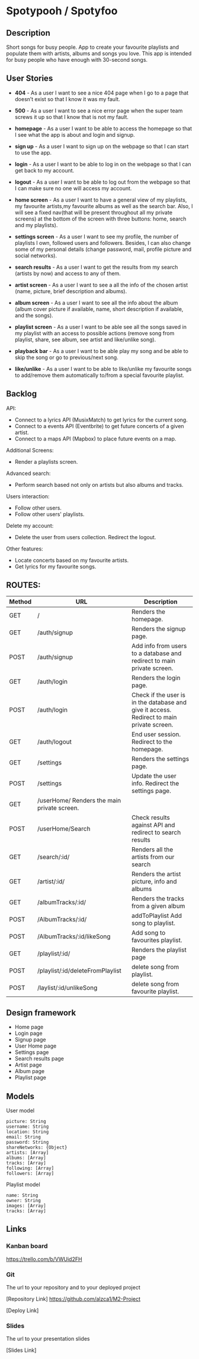 # Spotypooh / Spotyfoo

## Description

Short songs for busy people. App to create your favourite playlists and populate them with artists, albums and songs you love. This app is intended for busy people who have enough with 30-second songs.


## User Stories

- **404** - As a user I want to see a nice 404 page when I go to a page that doesn’t exist so that I know it was my fault.

- **500** - As a user I want to see a nice error page when the super team screws it up so that I know that is not my fault.

- **homepage** - As a user I want to be able to access the homepage so that I see what the app is about and login and signup.

- **sign up** - As a user I want to sign up on the webpage so that I can start to use the app.

- **login** - As a user I want to be able to log in on the webpage so that I can get back to my account.

- **logout** - As a user I want to be able to log out from the webpage so that I can make sure no one will access my account.

- **home screen** -  As a user I want to have a general view of my playlists, my favourite artists,my favourite albums as well as the search bar. Also, I will see a fixed nav(that will be present throughout all my private screens) at the bottom of the screen with three buttons: home, search and my playlists).

- **settings screen** - As a user I want to see my profile, the number of playlists I own, followed users and followers. Besides, I can also change some of my personal details (change password, mail, profile picture and social networks).

- **search results** - As a user I want to get the results from my search (artists by now) and access to any of them.

- **artist screen** - As a user I want to see a all the info of the chosen artist (name, picture, brief description and albums).

- **album screen** -  As a user I want to see all the info about the album (album cover picture if available, name, short description if available, and the songs).

- **playlist screen** - As a user I want to be able see all the songs saved in my playlist with an access to possible actions (remove song from playlist, share, see album, see artist and like/unlike song).

- **playback bar** - As a user I want to be able play my song and be able to skip the song or go to previous/next song.

- **like/unlike** - As a user I want to be able to like/unlike my favourite songs to add/remove them automatically to/from a special favourite playlist.

## Backlog

API:
- Connect to a lyrics API (MusixMatch) to get lyrics for the current song.
- Connect to a events API (Eventbrite) to get future concerts of a given artist.
- Connect to a maps API (Mapbox) to place future events on a map.

Additional Screens:
- Render a playlists screen.

Advanced search:

- Perform search based not only on artists but also albums and tracks.

Users interaction:

- Follow other users.
- Follow other users' playlists.

Delete my account:

- Delete the user from users collection. Redirect the logout.

Other features:

- Locate concerts based on my favourite artists.
- Get lyrics for my favourite songs.


## ROUTES:

|Method|URL|Description|
|------|---|-----------|
|GET|/|Renders the homepage.|
|GET|/auth/signup|	Renders the signup page.|
|POST|/auth/signup| Add info from users to a database and redirect to main private screen.
|GET|/auth/login|	Renders the login page.
|POST|/auth/login|	Check if the user is in the database and give it access. Redirect to main private screen.
|GET|/auth/logout|	End user session. Redirect to the homepage.
|GET|/settings|	Renders the settings page.
|POST|/settings|	Update the user info. Redirect the settings page.
|GET|/userHome/	Renders the main private screen.
|POST|/userHome/Search|	Check results against API and redirect to search results
|GET|/search/:id/|	Renders all the artists from our search
|GET|/artist/:id/|	Renders the artist picture, info and albums
|GET|/albumTracks/:id/|	Renders the tracks from a given album
|POST|/AlbumTracks/:id/|addToPlaylist	Add song to playlist.
|POST|/AlbumTracks/:id/likeSong|	Add song to favourites playlist.
|GET|/playlist/:id/|	Renders the playlist page
|POST|/playlist/:id/deleteFromPlaylist|	delete song from playlist.
|POST|/laylist/:id/unlikeSong|	delete song from favourite playlist.



## Design framework
- Home page
- Login page
- Signup page
- User Home page
- Settings page
- Search results page
- Artist page
- Album page
- Playlist page


## Models

User model

```
picture: String
username: String
location: String
email: String
password: String
shareNetworks: {Object}
artists: [Array]
albums: [Array]
tracks: [Array]
following: [Array]
followers: [Array]
```

Playlist model

```
name: String
owner: String
images: [Array]
tracks: [Array]

```


## Links

### Kanban board

https://trello.com/b/VWUid2FH

### Git

The url to your repository and to your deployed project

[Repository Link] https://github.com/alzca1/M2-Project

[Deploy Link]

### Slides

The url to your presentation slides

[Slides Link]


